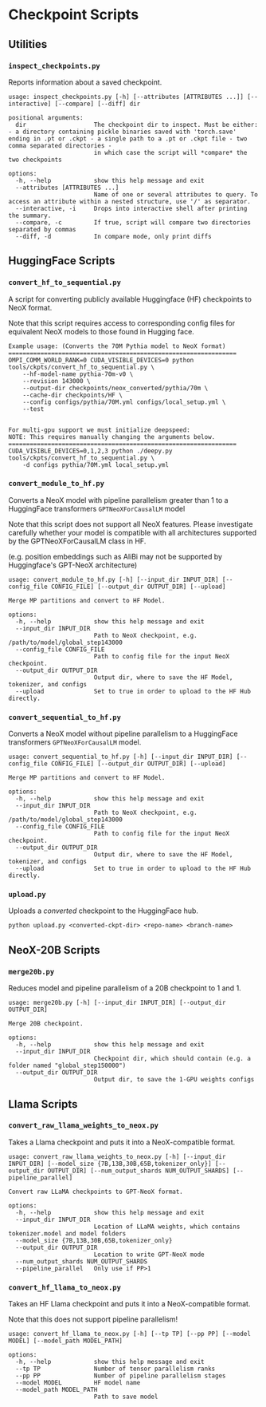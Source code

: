 # Checkpoint Scripts


## Utilities

### `inspect_checkpoints.py`
Reports information about a saved checkpoint.
```
usage: inspect_checkpoints.py [-h] [--attributes [ATTRIBUTES ...]] [--interactive] [--compare] [--diff] dir

positional arguments:
  dir                   The checkpoint dir to inspect. Must be either: - a directory containing pickle binaries saved with 'torch.save' ending in .pt or .ckpt - a single path to a .pt or .ckpt file - two comma separated directories -
                        in which case the script will *compare* the two checkpoints

options:
  -h, --help            show this help message and exit
  --attributes [ATTRIBUTES ...]
                        Name of one or several attributes to query. To access an attribute within a nested structure, use '/' as separator.
  --interactive, -i     Drops into interactive shell after printing the summary.
  --compare, -c         If true, script will compare two directories separated by commas
  --diff, -d            In compare mode, only print diffs
```

## HuggingFace Scripts

### `convert_hf_to_sequential.py`
A script for converting publicly available Huggingface (HF) checkpoints to NeoX format.

Note that this script requires access to corresponding config files for equivalent NeoX models to those found in Hugging face.

```
Example usage: (Converts the 70M Pythia model to NeoX format)
================================================================
OMPI_COMM_WORLD_RANK=0 CUDA_VISIBLE_DEVICES=0 python tools/ckpts/convert_hf_to_sequential.py \
    --hf-model-name pythia-70m-v0 \
    --revision 143000 \
    --output-dir checkpoints/neox_converted/pythia/70m \
    --cache-dir checkpoints/HF \
    --config configs/pythia/70M.yml configs/local_setup.yml \
    --test


For multi-gpu support we must initialize deepspeed:
NOTE: This requires manually changing the arguments below.
================================================================
CUDA_VISIBLE_DEVICES=0,1,2,3 python ./deepy.py tools/ckpts/convert_hf_to_sequential.py \
    -d configs pythia/70M.yml local_setup.yml
```
### `convert_module_to_hf.py`
Converts a NeoX model with pipeline parallelism greater than 1 to a HuggingFace transformers `GPTNeoXForCausalLM` model

Note that this script does not support all NeoX features.
Please investigate carefully whether your model is compatible with all architectures supported by the GPTNeoXForCausalLM class in HF.

(e.g. position embeddings such as AliBi may not be supported by Huggingface's GPT-NeoX architecture)

```
usage: convert_module_to_hf.py [-h] [--input_dir INPUT_DIR] [--config_file CONFIG_FILE] [--output_dir OUTPUT_DIR] [--upload]

Merge MP partitions and convert to HF Model.

options:
  -h, --help            show this help message and exit
  --input_dir INPUT_DIR
                        Path to NeoX checkpoint, e.g. /path/to/model/global_step143000
  --config_file CONFIG_FILE
                        Path to config file for the input NeoX checkpoint.
  --output_dir OUTPUT_DIR
                        Output dir, where to save the HF Model, tokenizer, and configs
  --upload              Set to true in order to upload to the HF Hub directly.
```

### `convert_sequential_to_hf.py`
Converts a NeoX model without pipeline parallelism to a HuggingFace transformers `GPTNeoXForCausalLM` model.

```
usage: convert_sequential_to_hf.py [-h] [--input_dir INPUT_DIR] [--config_file CONFIG_FILE] [--output_dir OUTPUT_DIR] [--upload]

Merge MP partitions and convert to HF Model.

options:
  -h, --help            show this help message and exit
  --input_dir INPUT_DIR
                        Path to NeoX checkpoint, e.g. /path/to/model/global_step143000
  --config_file CONFIG_FILE
                        Path to config file for the input NeoX checkpoint.
  --output_dir OUTPUT_DIR
                        Output dir, where to save the HF Model, tokenizer, and configs
  --upload              Set to true in order to upload to the HF Hub directly.
```
### `upload.py`
Uploads a _converted_ checkpoint to the HuggingFace hub.

```
python upload.py <converted-ckpt-dir> <repo-name> <branch-name>
```
## NeoX-20B Scripts

### `merge20b.py`
Reduces model and pipeline parallelism of a 20B checkpoint to 1 and 1.

```
usage: merge20b.py [-h] [--input_dir INPUT_DIR] [--output_dir OUTPUT_DIR]

Merge 20B checkpoint.

options:
  -h, --help            show this help message and exit
  --input_dir INPUT_DIR
                        Checkpoint dir, which should contain (e.g. a folder named "global_step150000")
  --output_dir OUTPUT_DIR
                        Output dir, to save the 1-GPU weights configs
```
## Llama Scripts

### `convert_raw_llama_weights_to_neox.py`
Takes a Llama checkpoint and puts it into a NeoX-compatible format.

```
usage: convert_raw_llama_weights_to_neox.py [-h] [--input_dir INPUT_DIR] [--model_size {7B,13B,30B,65B,tokenizer_only}] [--output_dir OUTPUT_DIR] [--num_output_shards NUM_OUTPUT_SHARDS] [--pipeline_parallel]

Convert raw LLaMA checkpoints to GPT-NeoX format.

options:
  -h, --help            show this help message and exit
  --input_dir INPUT_DIR
                        Location of LLaMA weights, which contains tokenizer.model and model folders
  --model_size {7B,13B,30B,65B,tokenizer_only}
  --output_dir OUTPUT_DIR
                        Location to write GPT-NeoX mode
  --num_output_shards NUM_OUTPUT_SHARDS
  --pipeline_parallel   Only use if PP>1
```

### `convert_hf_llama_to_neox.py`
Takes an HF Llama checkpoint and puts it into a NeoX-compatible format.

Note that this does not support pipeline parallelism!

```
usage: convert_hf_llama_to_neox.py [-h] [--tp TP] [--pp PP] [--model MODEL] [--model_path MODEL_PATH]

options:
  -h, --help            show this help message and exit
  --tp TP               Number of tensor parallelism ranks
  --pp PP               Number of pipeline parallelism stages
  --model MODEL         HF model name
  --model_path MODEL_PATH
                        Path to save model
```
